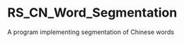 RS_CN_Word_Segmentation
=======================

A program implementing segmentation of Chinese words